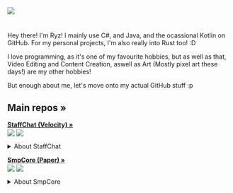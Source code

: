 <a href="https://github-readme-stats.vercel.app/api?username=ryzech&show_icons=true&theme=vue-dark%22%3E">
  <img align="center" src="https://github-readme-stats.vercel.app/api?username=ryzech&show_icons=true&include_all_commits=true&count_private=true&theme=react" />
</a>

#
Hey there! I'm Ryz! I mainly use C#, and Java, and the ocassional Kotlin on GitHub. For my personal projects, I'm also really into Rust too! :D

I love programming, as it's one of my favourite hobbies, but as well as that, Video Editing and Content Creation, aswell as Art (Mostly pixel art these days!) are my other hobbies!

But enough about me, let's move onto my actual GitHub stuff :p
## Main repos »
**<a href="https://github.com/ryzech/StaffChat">StaffChat (Velocity) »** <br><img align="center" src="https://tokei.rs/b1/github/ryzech/StaffChat?category=code" /></a> <a href="https://ci.ryzech.net/job/StaffChat"><img align="center" src = "https://teamcity.ryzech.net/app/rest/builds/buildType:(id:StaffChat_Build)/statusIcon"/></a>
<details>
  <summary>About StaffChat</summary>
  
  StaffChat is a Velocity plugin I made to bridge a private chat for server staff (or for any other reason), to Discord. If you send a message starting with `@`, or enable auto with `/sctoggle`, it will send a message to a configurable Discord channel, using a Discord bot. And if you send a message in the Discord channel, it will send it in Minecraft privately!
</details>

**<a href="https://github.com/ryzech/SmpCore">SmpCore (Paper) »** <br><img align="center" src="https://tokei.rs/b1/github/ryzech/SmpCore?category=code" /></a> <a href="https://ci.ryzech.net/job/SmpCore"><img align="center" src = "https://teamcity.ryzech.net/app/rest/builds/buildType:(id:SmpCore_Build)/statusIcon"/></a>
<details>
  <summary>About SmpCore</summary>
  
  SmpCore is a plugin I made for my Minecraft server (`legundo.mcserver.us` though its down for a reset as of now). Not anything special, but it adds some things I needed for our server (Diamond backed economy system (uses essentials economy api), report command using MySQL and a Discord bot to notify us of reports, spawn commands, announcement command, and a few other things). If you find anything useful feel free to use it :D Keep in mind though, this is made for my server, so while its configurable to be used on ANY server, it may not 100% fit your needs. If you have any issues however, feel free to open an issue, or open pull requests to add or fix things!
</details>
